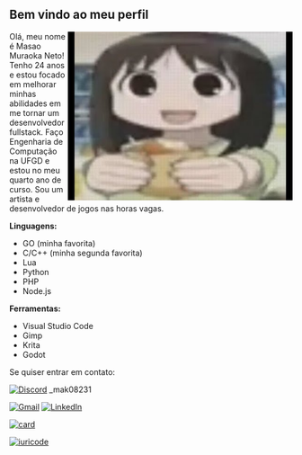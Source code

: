 <h2> Bem vindo ao meu perfil </h2>

<img src="oosaka.jpg" alt="osaka." min-width="400px" max-width="400px" width="400px" align="right">

Olá, meu nome é Masao Muraoka Neto! Tenho 24 anos e estou focado em melhorar minhas abilidades em me tornar um desenvolvedor fullstack. Faço Engenharia de Computação na UFGD e estou no meu quarto ano de curso. Sou um artista e desenvolvedor de jogos nas horas vagas. 

**Linguagens:**
- GO (minha favorita)
- C/C++ (minha segunda favorita)
- Lua 
- Python
- PHP
- Node.js

**Ferramentas:**
- Visual Studio Code
- Gimp
- Krita
- Godot 

Se quiser entrar em contato:

<a href="#" title="Discord">
  <img src="https://img.shields.io/badge/-Discord-7289DA?style=flat-square&logo=Discord&logoColor=white&link=#" alt="Discord"/></a> _mak08231
<p align="left"> 

<a href="mailto:mm.neto2007@gmail.com" title="Gmail">
  <img src="https://img.shields.io/badge/-Gmail-FF0000?style=flat-square&labelColor=FF0000&logo=gmail&logoColor=white&link=mailto:mm.neto2007@gmail.com" alt="Gmail"/></a>

<a href="https://www.linkedin.com/in/masao-muraoka-53a772224/" title="LinkedIn">
  <img src="https://img.shields.io/badge/-Linkedin-0e76a8?style=flat-square&logo=Linkedin&logoColor=white&link=https://www.linkedin.com/in/masao-muraoka-53a772224/" alt="LinkedIn"/></a>

</p>

[![card](https://github-readme-stats.vercel.app/api?username=mako8231&theme=tokyonight&show_icons=true)](https://github.com/anuraghazra/github-readme-stats)

[![iuricode](https://github-readme-stats.vercel.app/api/top-langs/?username=mako8231&hide=html&layout=compact&theme=tokyonight)](https://github.com/anuraghazra/github-readme-stats)

